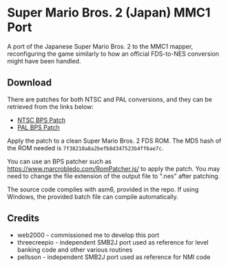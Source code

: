 # Super Mario Bros. 2 (Japan) MMC1 Port

A port of the Japanese Super Mario Bros. 2 to the MMC1 mapper, reconfiguring the game similarly to how an official FDS-to-NES conversion might have been handled.

## Download

There are patches for both NTSC and PAL conversions, and they can be retrieved from the links below:
- [NTSC BPS Patch](https://github.com/Simplistic-Memes/smb2j-mmc1/raw/ntsc/smb2j-mmc1.bps)
- [PAL BPS Patch](https://github.com/Simplistic-Memes/smb2j-mmc1/raw/pal/smb2j-mmc1.bps)

Apply the patch to a clean Super Mario Bros. 2 FDS ROM. The MD5 hash of the ROM needed is `7f38210a8a2befb8d347523b4ff6ae7c`.

You can use an BPS patcher such as https://www.marcrobledo.com/RomPatcher.js/ to apply the patch. You may need to change the file extension of the output file to ".nes" after patching.

The source code compiles with asm6, provided in the repo. If using Windows, the provided batch file can compile automatically.

## Credits

- web2000 - commissioned me to develop this port
- threecreepio - independent SMB2J port used as reference for level banking code and other various routines
- pellsson - independent SMB2J port used as reference for NMI code

